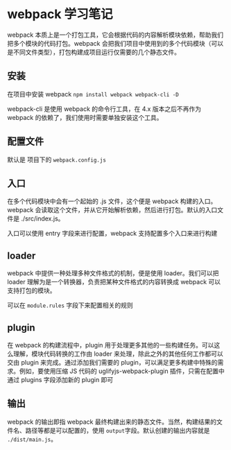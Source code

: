 # webpack 学习笔记
webpack 本质上是一个打包工具，它会根据代码的内容解析模块依赖，帮助我们把多个模块的代码打包。webpack 会把我们项目中使用到的多个代码模块（可以是不同文件类型），打包构建成项目运行仅需要的几个静态文件。

## 安装
在项目中安装 webpack `npm install webpack webpack-cli -D`

webpack-cli 是使用 webpack 的命令行工具，在 4.x 版本之后不再作为 webpack 的依赖了，我们使用时需要单独安装这个工具。

## 配置文件
默认是 项目下的 `webpack.config.js`

## 入口
在多个代码模块中会有一个起始的 .js 文件，这个便是 webpack 构建的入口。webpack 会读取这个文件，并从它开始解析依赖，然后进行打包。默认的入口文件是 ./src/index.js。

入口可以使用 entry 字段来进行配置，webpack 支持配置多个入口来进行构建

## loader
webpack 中提供一种处理多种文件格式的机制，便是使用 loader。我们可以把 loader 理解为是一个转换器，负责把某种文件格式的内容转换成 webpack 可以支持打包的模块。

可以在 `module.rules` 字段下来配置相关的规则

## plugin
在 webpack 的构建流程中，plugin 用于处理更多其他的一些构建任务。可以这么理解，模块代码转换的工作由 loader 来处理，除此之外的其他任何工作都可以交由 plugin 来完成。通过添加我们需要的 plugin，可以满足更多构建中特殊的需求。例如，要使用压缩 JS 代码的 uglifyjs-webpack-plugin 插件，只需在配置中通过 plugins 字段添加新的 plugin 即可

## 输出
webpack 的输出即指 webpack 最终构建出来的静态文件。当然，构建结果的文件名、路径等都是可以配置的，使用 `output`字段。默认创建的输出内容就是 `./dist/main.js`。





